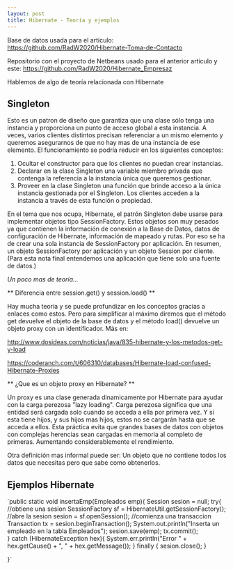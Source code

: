 ```yaml
---
layout: post
title: Hibernate - Teoría y ejemplos
---
```


Base de datos usada para el artículo: https://github.com/RadW2020/Hibernate-Toma-de-Contacto

Repositorio con el proyecto de Netbeans usado para el anterior artículo y este: https://github.com/RadW2020/Hibernate_Empresaz



Hablemos de algo de teoría relacionada con Hibernate
## Singleton
Esto es un patron de diseño que garantiza que una clase sólo tenga una instancia y proporciona un punto de acceso global a esta instancia.
A veces, varios clientes distintos precisan referenciar a un mismo elemento y queremos asegurarnos de que no hay mas de una instancia de ese elemento.
El funcionamiento se podría reducir en los siguientes conceptos:

1. Ocultar el constructor para que los clientes no puedan crear instancias.
2. Declarar en la clase Singleton una variable miembro privada que contenga la referencia a la instancia única que queremos gestionar.
3. Proveer en la clase Singleton una función que brinde acceso a la única instancia gestionada por el Singleton. Los clientes acceden a la instancia a través de esta función o propiedad.

En el tema que nos ocupa, Hibernate, el patrón Singleton debe usarse para implementar objetos tipo SessionFactory. Estos objetos son muy pesados ya que contienen la información de conexión a la Base de Datos, datos de configuración de Hibernate, información de mapeado y rutas.
Por eso se ha de crear una sola instancia de SessionFactory por aplicación.
En resumen, un objeto SessionFactory por aplicación y un objeto Session por cliente.
(Para esta nota final entendemos una aplicación que tiene solo una fuente de datos.)

_Un poco mas de teoría..._

** Diferencia entre session.get() y session.load() **

Hay mucha teoría y se puede profundizar en los conceptos gracias a enlaces como estos. Pero para simplificar al máximo diremos que el método get devuelve el objeto de la base de datos y el método load() devuelve un objeto proxy con un identificador.
Más en:

http://www.dosideas.com/noticias/java/835-hibernate-y-los-metodos-get-y-load

https://coderanch.com/t/606310/databases/Hibernate-load-confused-Hibernate-Proxies

** ¿Que es un objeto proxy en Hibernate? **

Un proxy es una clase generada dinamicamente por Hibernate para ayudar con la carga perezosa "lazy loading".
Carga perezosa significa que una entidad será cargada solo cuando se acceda a ella por primera vez. Y si esta tiene hijos, y sus hijos mas hijos, estos no se cargarán hasta que se acceda a ellos. Esta práctica evita que grandes bases de datos con objetos con complejas herencias sean cargadas en memoria al completo de primeras. Aumentando considerablemente el rendimiento.

Otra definición mas informal puede ser: Un objeto que no contiene todos los datos que necesitas pero que sabe como obtenerlos.


## Ejemplos Hibernate

`public static void insertaEmp(Empleados emp){
  Session sesion = null;
  try{
      //obtiene una sesion
      SessionFactory sf = HibernateUtil.getSessionFactory();
      //abre la sesion
      sesion = sf.openSession();
      //comienza una transaccion
      Transaction tx = sesion.beginTransaction();
      System.out.println("Inserta un empleado en la tabla Empleados");
      sesion.save(emp);
      tx.commit();            
  } catch (HibernateException hex){
      System.err.println("Error " + hex.getCause() + ", " + hex.getMessage());
  } finally {
      sesion.close();
  }

}`
